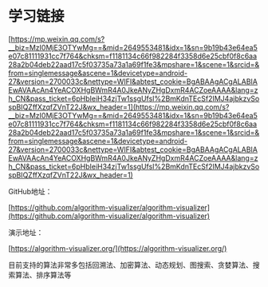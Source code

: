 # 学习链接 #

[https://mp.weixin.qq.com/s?__biz=MzI0MjE3OTYwMg==&mid=2649553481&idx=1&sn=9b19b43e64ea5e07c81111931cc7f764&chksm=f1181134c66f982284f3358d6e25cbf0f8c6aa28a2b04deb22aad17c5f03735a73a1a69f1fe3&mpshare=1&scene=1&srcid=&from=singlemessage&ascene=1&devicetype=android-27&version=2700033c&nettype=WIFI&abtest_cookie=BgABAAgACgALABIAEwAVAAcAn4YeACOXHgBWmR4A0JkeANyZHgDxmR4ACZoeAAAA&lang=zh_CN&pass_ticket=6pHbIeiH34zjTw1ssgUfsI%2BmKdnTEcSf2IMJ4ajbkzvSospBIQZffXzqfZVnT22J&wx_header=1](https://mp.weixin.qq.com/s?__biz=MzI0MjE3OTYwMg==&mid=2649553481&idx=1&sn=9b19b43e64ea5e07c81111931cc7f764&chksm=f1181134c66f982284f3358d6e25cbf0f8c6aa28a2b04deb22aad17c5f03735a73a1a69f1fe3&mpshare=1&scene=1&srcid=&from=singlemessage&ascene=1&devicetype=android-27&version=2700033c&nettype=WIFI&abtest_cookie=BgABAAgACgALABIAEwAVAAcAn4YeACOXHgBWmR4A0JkeANyZHgDxmR4ACZoeAAAA&lang=zh_CN&pass_ticket=6pHbIeiH34zjTw1ssgUfsI%2BmKdnTEcSf2IMJ4ajbkzvSospBIQZffXzqfZVnT22J&wx_header=1)


GitHub地址：

[https://github.com/algorithm-visualizer/algorithm-visualizer](https://github.com/algorithm-visualizer/algorithm-visualizer)

演示地址：

[https://algorithm-visualizer.org/](https://algorithm-visualizer.org/)


目前支持的算法非常多包括回溯法、加密算法、动态规划、图搜索、贪婪算法、搜索算法、排序算法等